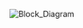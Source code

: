 
![Block_Diagram](https://user-images.githubusercontent.com/94229180/144370743-8b0e9f9f-8d5e-4e7e-bbef-643a78894975.jpg)
